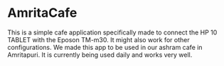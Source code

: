 # AmritaCafe

This is a simple cafe application specifically made to connect the HP 10 TABLET with the Eposon TM-m30.
It might also work for other configurations.
We made this app to be used in our ashram cafe in Amritapuri.
It is currently being used daily and works very well.
